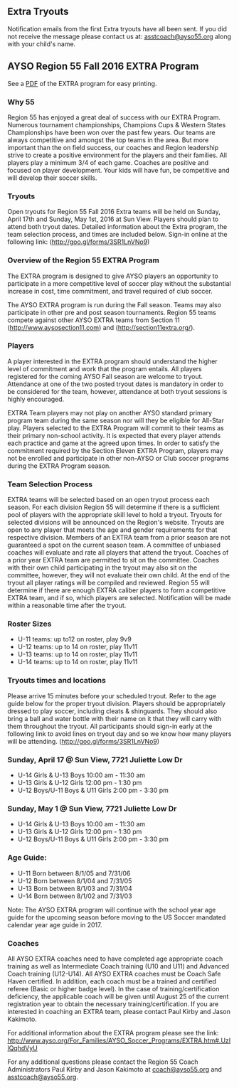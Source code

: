 ## Extra Tryouts

Notification emails from the first Extra tryouts have all been sent.  If you did not receive the message please contact us at: asstcoach@ayso55.org  along with your child's name.

## AYSO Region 55 Fall 2016 EXTRA Program

See a [PDF](/extra/EXTRA2016.pdf) of the EXTRA program for easy printing.

### Why 55

Region 55 has enjoyed a great deal of success with our EXTRA Program.  Numerous tournament championships, Champions Cups & Western States Championships have been won over the past few years.  Our teams are always competitive and amongst the top teams in the area.  But more important than the on field success, our coaches and Region leadership strive to create a positive environment for the players and their families.  All players play a minimum 3/4 of each game.  Coaches are positive and focused on player development.  Your kids will have fun, be competitive and will develop their soccer skills.

### Tryouts

Open tryouts for Region 55 Fall 2016 Extra teams will be held on Sunday, April 17th and Sunday, May 1st, 2016 at Sun View.  Players should plan to attend both tryout dates.  Detailed information about the Extra program, the team selection process, and times are included below.  Sign-in online at the following link:
 (http://goo.gl/forms/3SR1LnVNo9)

### Overview of the Region 55 EXTRA Program

The EXTRA program is designed to give AYSO players an opportunity to participate in a more competitive level of soccer play without the substantial increase in cost, time commitment, and travel required of club soccer.
 
The AYSO EXTRA program is run during the Fall season. Teams may also participate in other pre and post season tournaments. Region 55 teams compete against other AYSO EXTRA teams from Section 11 (http://www.aysosection11.com) and (http://section11extra.org/). 

### Players

A player interested in the EXTRA program should understand the higher level of commitment and work that the program entails.  All players registered for the coming AYSO Fall season are welcome to tryout. Attendance at one of the  two posted tryout dates is mandatory in order to be considered for the team, however, attendance at both tryout sessions is highly encouraged. 
 
EXTRA Team players may not play on another AYSO standard primary program team during the same season nor will they be eligible for All-Star play.  Players selected to the EXTRA Program will commit to their teams as their primary non-school activity. It is expected that every player attends each practice and game at the agreed upon times.  In order to satisfy the commitment required by the Section Eleven EXTRA Program, players may not be enrolled and participate in other non-AYSO or Club soccer programs during the EXTRA Program season.
 
### Team Selection Process

EXTRA teams will be selected based on an open tryout process each season.  For each division Region 55 will determine if there is a sufficient pool of players with the appropriate skill level to hold a tryout.  Tryouts for selected divisions will be announced on the Region's website.  Tryouts are open to any player that meets the age and gender requirements for that respective division.  Members of an EXTRA team from a prior season are not guaranteed a spot on the current season team.  A committee of unbiased coaches will evaluate and rate all players that attend the tryout.  Coaches of a prior year EXTRA team are permitted to sit on the committee.  Coaches with their own child participating in the tryout may also sit on the committee, however, they will not evaluate their own child.  At the end of the tryout all player ratings will be compiled and reviewed.  Region 55 will determine if there are enough EXTRA caliber players to form a competitive EXTRA team, and if so, which players are selected.  Notification will be made within a reasonable time after the tryout.

### Roster Sizes

* U-11 teams: up to12 on roster, play 9v9 
* U-12 teams: up to 14 on roster, play  11v11
* U-13 teams: up to 14 on roster, play  11v11
* U-14 teams: up to 14 on roster, play  11v11
  

### Tryouts times and locations 

Please arrive 15 minutes before your scheduled tryout.  Refer to the age guide below for the proper tryout division.  Players should be appropriately dressed to play soccer, including cleats & shinguards.  They should also bring a ball and water bottle with their name on it that they will carry with them throughout the tryout. All participants should sign-in early at the following link to avoid lines on tryout day and so we know how many players will be attending.  (http://goo.gl/forms/3SR1LnVNo9)

### Sunday, April 17 @ Sun View, 7721 Juliette Low Dr

* U-14 Girls & U-13 Boys  10:00 am - 11:30 am
* U-13 Girls & U-12 Girls   12:00 pm - 1:30 pm
* U-12 Boys/U-11 Boys & U11 Girls   2:00 pm - 3:30 pm
 
### Sunday, May 1 @ Sun View, 7721 Juliette Low Dr

* U-14 Girls & U-13 Boys  10:00 am - 11:30 am
* U-13 Girls & U-12 Girls   12:00 pm - 1:30 pm
* U-12 Boys/U-11 Boys & U11 Girls   2:00 pm - 3:30 pm
 
### Age Guide:

* U-11 Born between 8/1/05 and 7/31/06
* U-12 Born between 8/1/04 and 7/31/05
* U-13 Born between 8/1/03 and 7/31/04
* U-14 Born between 8/1/02 and 7/31/03

Note: The AYSO EXTRA program will continue with the school year age guide for the upcoming season before moving to the US Soccer mandated calendar year age guide in 2017.
 
### Coaches

All AYSO EXTRA coaches need to have completed age appropriate coach training as well as Intermediate Coach training (U10 and U11) and Advanced Coach training (U12-U14). All AYSO EXTRA coaches must be Coach Safe Haven certified. In addition, each coach must be a trained and certified referee (Basic or higher badge level). In the case of training/certification deficiency, the applicable coach will be given until August 25 of the current registration year to obtain the necessary training/certification.  If you are interested in coaching an EXTRA team, please contact Paul Kirby and Jason Kakimoto.
 
For additional information about the EXTRA program please see the link:
http://www.ayso.org/For_Families/AYSO_Soccer_Programs/EXTRA.htm#.UzIlQqhdVyU
 
For any additional questions please contact the Region 55 Coach Administrators Paul Kirby and Jason Kakimoto at coach@ayso55.org and asstcoach@ayso55.org.

